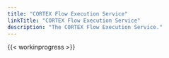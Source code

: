 ```yaml
---
title: "CORTEX Flow Execution Service"
linkTitle: "CORTEX Flow Execution Service"
description: "The CORTEX Flow Execution Service."
---
```


{{< workinprogress >}}
